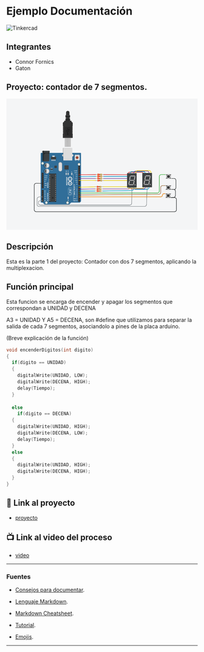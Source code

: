 # Ejemplo Documentación 
![Tinkercad](Tinkercad-Logo.jpg)

## Integrantes 
- Connor Fornics	
- Gaton


## Proyecto: contador de 7 segmentos.
![Tinkercad](Imagen/Contador_7_segmentos.PNG)


## Descripción
Esta es la parte 1 del proyecto: Contador con dos 7 segmentos, aplicando la multiplexacion.

## Función principal
Esta funcion se encarga de encender y apagar los segmentos que correspondan a UNIDAD y DECENA

A3 = UNIDAD Y A5 = DECENA, son #define que utilizamos para separar la salida de cada 7 segmentos, asociandolo a pines de la placa arduino.

(Breve explicación de la función)

~~~ C (C++)
void encenderDigitos(int digito)
{
  if(digito == UNIDAD)
  {
    digitalWrite(UNIDAD, LOW);
    digitalWrite(DECENA, HIGH);
    delay(Tiempo);
  }
  
  else 
    if(digito == DECENA)
  {
    digitalWrite(UNIDAD, HIGH);
    digitalWrite(DECENA, LOW);
    delay(Tiempo);
  }
  else
  {
    digitalWrite(UNIDAD, HIGH);
    digitalWrite(DECENA, HIGH);
  }
}
~~~

## :robot: Link al proyecto
- [proyecto](https://www.tinkercad.com/things/7XxyVYeLIpy-contador-dos7segmentos-tema-3-ejerc-3-connor-fornica/editel?sharecode=GiTqTAomAII716UoaGnZB-oRVvvOd4_Nc0Yr517HHNo)
## :tv: Link al video del proceso
- [video](https://www.youtube.com/watch?v=VyGjE8kx-O0)

---
### Fuentes
- [Consejos para documentar](https://www.sohamkamani.com/how-to-write-good-documentation/#architecture-documentation).

- [Lenguaje Markdown](https://markdown.es/sintaxis-markdown/#linkauto).

- [Markdown Cheatsheet](https://github.com/adam-p/markdown-here/wiki/Markdown-Cheatsheet).

- [Tutorial](https://www.youtube.com/watch?v=oxaH9CFpeEE).

- [Emojis](https://gist.github.com/rxaviers/7360908).

---
